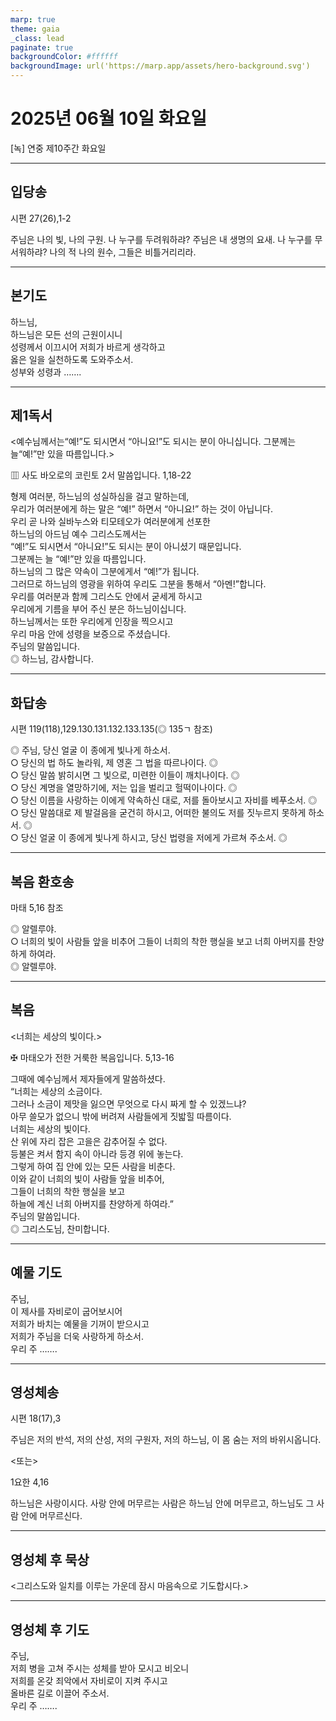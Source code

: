 ```yaml
---
marp: true
theme: gaia
_class: lead
paginate: true
backgroundColor: #ffffff
backgroundImage: url('https://marp.app/assets/hero-background.svg')
---
```


# 2025년 06월 10일 화요일

[녹] 연중 제10주간 화요일  




---

## 입당송

시편 27(26),1-2

주님은 나의 빛, 나의 구원. 나 누구를 두려워하랴? 주님은 내 생명의 요새. 나 누구를 무서워하랴? 나의 적 나의 원수, 그들은 비틀거리리라.  
  


---

## 본기도

하느님,  
하느님은 모든 선의 근원이시니  
성령께서 이끄시어 저희가 바르게 생각하고  
옳은 일을 실천하도록 도와주소서.  
성부와 성령과 …….  
  


---

## 제1독서

<예수님께서는“예!”도 되시면서 “아니요!”도 되시는 분이 아니십니다. 그분께는 늘“예!”만 있을 따름입니다.>

▥ 사도 바오로의 코린토 2서 말씀입니다. 1,18-22

형제 여러분, 하느님의 성실하심을 걸고 말하는데,  
우리가 여러분에게 하는 말은 “예!” 하면서 “아니요!” 하는 것이 아닙니다.  
우리 곧 나와 실바누스와 티모테오가 여러분에게 선포한  
하느님의 아드님 예수 그리스도께서는  
“예!”도 되시면서 “아니요!”도 되시는 분이 아니셨기 때문입니다.  
그분께는 늘 “예!”만 있을 따름입니다.  
하느님의 그 많은 약속이 그분에게서 “예!”가 됩니다.  
그러므로 하느님의 영광을 위하여 우리도 그분을 통해서 “아멘!”합니다.  
우리를 여러분과 함께 그리스도 안에서 굳세게 하시고  
우리에게 기름을 부어 주신 분은 하느님이십니다.  
하느님께서는 또한 우리에게 인장을 찍으시고  
우리 마음 안에 성령을 보증으로 주셨습니다.  
주님의 말씀입니다.  
◎ 하느님, 감사합니다.  
  


---

## 화답송

시편 119(118),129.130.131.132.133.135(◎ 135ㄱ 참조)

◎ 주님, 당신 얼굴 이 종에게 빛나게 하소서.  
○ 당신의 법 하도 놀라워, 제 영혼 그 법을 따르나이다. ◎  
○ 당신 말씀 밝히시면 그 빛으로, 미련한 이들이 깨치나이다. ◎  
○ 당신 계명을 열망하기에, 저는 입을 벌리고 헐떡이나이다. ◎  
○ 당신 이름을 사랑하는 이에게 약속하신 대로, 저를 돌아보시고 자비를 베푸소서. ◎  
○ 당신 말씀대로 제 발걸음을 굳건히 하시고, 어떠한 불의도 저를 짓누르지 못하게 하소서. ◎  
○ 당신 얼굴 이 종에게 빛나게 하시고, 당신 법령을 저에게 가르쳐 주소서. ◎  
  


---

## 복음 환호송

마태 5,16 참조

◎ 알렐루야.  
○ 너희의 빛이 사람들 앞을 비추어 그들이 너희의 착한 행실을 보고 너희 아버지를 찬양하게 하여라.  
◎ 알렐루야.  
  


---

## 복음

<너희는 세상의 빛이다.>

✠ 마태오가 전한 거룩한 복음입니다. 5,13-16

그때에 예수님께서 제자들에게 말씀하셨다.  
“너희는 세상의 소금이다.  
그러나 소금이 제맛을 잃으면 무엇으로 다시 짜게 할 수 있겠느냐?  
아무 쓸모가 없으니 밖에 버려져 사람들에게 짓밟힐 따름이다.  
너희는 세상의 빛이다.  
산 위에 자리 잡은 고을은 감추어질 수 없다.  
등불은 켜서 함지 속이 아니라 등경 위에 놓는다.  
그렇게 하여 집 안에 있는 모든 사람을 비춘다.  
이와 같이 너희의 빛이 사람들 앞을 비추어,  
그들이 너희의 착한 행실을 보고  
하늘에 계신 너희 아버지를 찬양하게 하여라.”  
주님의 말씀입니다.  
◎ 그리스도님, 찬미합니다.  
  


---

## 예물 기도

주님,  
이 제사를 자비로이 굽어보시어  
저희가 바치는 예물을 기꺼이 받으시고  
저희가 주님을 더욱 사랑하게 하소서.  
우리 주 …….  
  


---

## 영성체송

시편 18(17),3

주님은 저의 반석, 저의 산성, 저의 구원자, 저의 하느님, 이 몸 숨는 저의 바위시옵니다.  
  
<또는>  
  
1요한 4,16  
  
하느님은 사랑이시다. 사랑 안에 머무르는 사람은 하느님 안에 머무르고, 하느님도 그 사람 안에 머무르신다.  


---

## 영성체 후 묵상

<그리스도와 일치를 이루는 가운데 잠시 마음속으로 기도합시다.>  


---

## 영성체 후 기도

주님,  
저희 병을 고쳐 주시는 성체를 받아 모시고 비오니  
저희를 온갖 죄악에서 자비로이 지켜 주시고  
올바른 길로 이끌어 주소서.  
우리 주 …….